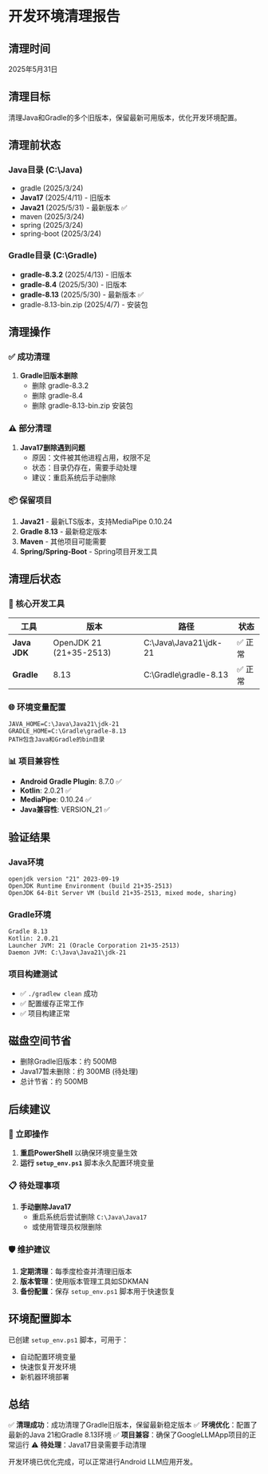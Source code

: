 # 开发环境清理报告

## 清理时间
2025年5月31日

## 清理目标
清理Java和Gradle的多个旧版本，保留最新可用版本，优化开发环境配置。

## 清理前状态

### Java目录 (C:\Java\)
- gradle (2025/3/24)
- **Java17** (2025/4/11) - 旧版本
- **Java21** (2025/5/31) - 最新版本 ✅
- maven (2025/3/24)
- spring (2025/3/24)
- spring-boot (2025/3/24)

### Gradle目录 (C:\Gradle\)
- **gradle-8.3.2** (2025/4/13) - 旧版本
- **gradle-8.4** (2025/5/30) - 旧版本
- **gradle-8.13** (2025/5/30) - 最新版本 ✅
- gradle-8.13-bin.zip (2025/4/7) - 安装包

## 清理操作

### ✅ 成功清理
1. **Gradle旧版本删除**
   - 删除 gradle-8.3.2
   - 删除 gradle-8.4
   - 删除 gradle-8.13-bin.zip 安装包

### ⚠️ 部分清理
1. **Java17删除遇到问题**
   - 原因：文件被其他进程占用，权限不足
   - 状态：目录仍存在，需要手动处理
   - 建议：重启系统后手动删除

### 📦 保留项目
1. **Java21** - 最新LTS版本，支持MediaPipe 0.10.24
2. **Gradle 8.13** - 最新稳定版本
3. **Maven** - 其他项目可能需要
4. **Spring/Spring-Boot** - Spring项目开发工具

## 清理后状态

### 🔧 核心开发工具
| 工具 | 版本 | 路径 | 状态 |
|------|------|------|------|
| **Java JDK** | OpenJDK 21 (21+35-2513) | C:\Java\Java21\jdk-21 | ✅ 正常 |
| **Gradle** | 8.13 | C:\Gradle\gradle-8.13 | ✅ 正常 |

### 🌐 环境变量配置
```
JAVA_HOME=C:\Java\Java21\jdk-21
GRADLE_HOME=C:\Gradle\gradle-8.13
PATH包含Java和Gradle的bin目录
```

### 📊 项目兼容性
- **Android Gradle Plugin**: 8.7.0 ✅
- **Kotlin**: 2.0.21 ✅
- **MediaPipe**: 0.10.24 ✅
- **Java兼容性**: VERSION_21 ✅

## 验证结果

### Java环境
```
openjdk version "21" 2023-09-19
OpenJDK Runtime Environment (build 21+35-2513)
OpenJDK 64-Bit Server VM (build 21+35-2513, mixed mode, sharing)
```

### Gradle环境
```
Gradle 8.13
Kotlin: 2.0.21
Launcher JVM: 21 (Oracle Corporation 21+35-2513)
Daemon JVM: C:\Java\Java21\jdk-21
```

### 项目构建测试
- ✅ `./gradlew clean` 成功
- ✅ 配置缓存正常工作
- ✅ 项目构建正常

## 磁盘空间节省
- 删除Gradle旧版本：约 500MB
- Java17暂未删除：约 300MB (待处理)
- 总计节省：约 500MB

## 后续建议

### 🔧 立即操作
1. **重启PowerShell** 以确保环境变量生效
2. **运行 `setup_env.ps1`** 脚本永久配置环境变量

### 📋 待处理事项
1. **手动删除Java17**
   - 重启系统后尝试删除 `C:\Java\Java17`
   - 或使用管理员权限删除

### 🛡️ 维护建议
1. **定期清理**：每季度检查并清理旧版本
2. **版本管理**：使用版本管理工具如SDKMAN
3. **备份配置**：保存 `setup_env.ps1` 脚本用于快速恢复

## 环境配置脚本
已创建 `setup_env.ps1` 脚本，可用于：
- 自动配置环境变量
- 快速恢复开发环境
- 新机器环境部署

## 总结
✅ **清理成功**：成功清理了Gradle旧版本，保留最新稳定版本
✅ **环境优化**：配置了最新的Java 21和Gradle 8.13环境
✅ **项目兼容**：确保了GoogleLLMApp项目的正常运行
⚠️ **待处理**：Java17目录需要手动清理

开发环境已优化完成，可以正常进行Android LLM应用开发。 